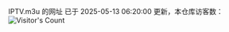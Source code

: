 IPTV.m3u 的网址 已于 2025-05-13 06:20:00 更新，本仓库访客数：![Visitor's Count](https://profile-counter.glitch.me/hero1898_tv/count.svg)
